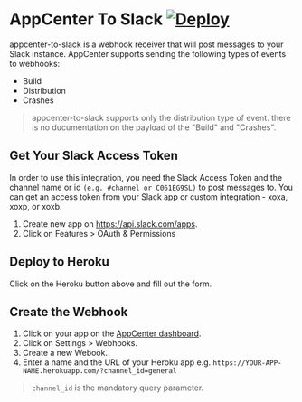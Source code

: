 AppCenter To Slack [![Deploy](https://www.herokucdn.com/deploy/button.png)](https://heroku.com/deploy?template=https://github.com/vkimone/appcenter-to-slack.git)
====================================

appcenter-to-slack is a webhook receiver that will post messages to your Slack instance. AppCenter supports sending the following types of events to webhooks:

* Build 
* Distribution
* Crashes

> appcenter-to-slack supports only the distribution type of event. there is no ducumentation on the payload of the "Build" and "Crashes".


## Get Your Slack Access Token

In order to use this integration, you need the Slack Access Token and the channel name or id `(e.g. #channel or C061EG9SL)`  to post messages to. 
You can get an access token from your Slack app or custom integration - xoxa, xoxp, or xoxb.

1. Create new app on https://api.slack.com/apps.
2. Click on Features > OAuth & Permissions


## Deploy to Heroku

Click on the Heroku button above and fill out the form.

## Create the Webhook

1. Click on your app on the [AppCenter dashboard](https://appcenter.ms/apps).
2. Click on Settings > Webhooks.
3. Create a new Webook.
4. Enter a name and the URL of your Heroku app e.g. `https://YOUR-APP-NAME.herokuapp.com/?channel_id=general`

> `channel_id` is the mandatory query parameter.